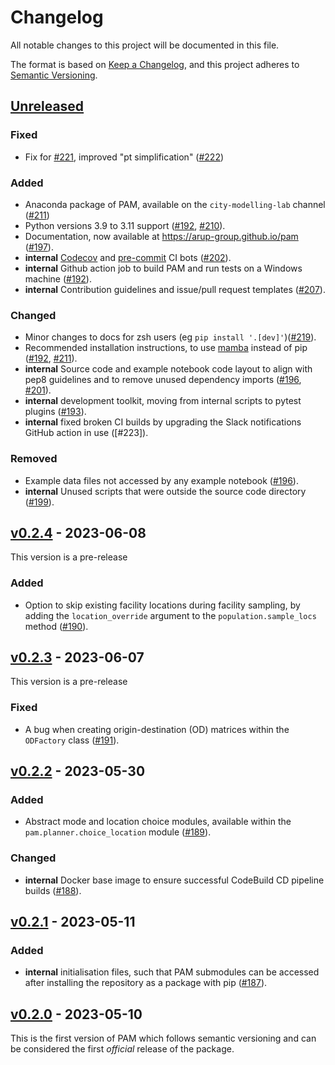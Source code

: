 <!---
Changelog headings can be any of:

Added: for new features.
Changed: for changes in existing functionality.
Deprecated: for soon-to-be removed features.
Removed: for now removed features.
Fixed: for any bug fixes.
Security: in case of vulnerabilities.
-->

# Changelog

All notable changes to this project will be documented in this file.

The format is based on [Keep a Changelog](https://keepachangelog.com/en/1.1.0/),
and this project adheres to [Semantic Versioning](https://semver.org/spec/v2.0.0.html).

## [Unreleased]

### Fixed
- Fix for [#221](https://github.com/arup-group/pam/issues/221), improved "pt simplification" ([#222])

### Added
- Anaconda package of PAM, available on the `city-modelling-lab` channel ([#211])
- Python versions 3.9 to 3.11 support ([#192], [#210]).
- Documentation, now available at https://arup-group.github.io/pam ([#197]).
- **internal** [Codecov](https://codecov.io) and [pre-commit](https://pre-commit.ci/) CI bots ([#202]).
- **internal** Github action job to build PAM and run tests on a Windows machine ([#192]).
- **internal** Contribution guidelines and issue/pull request templates ([#207]).

### Changed
- Minor changes to docs for zsh users (eg `pip install '.[dev]'`)([#219]).
- Recommended installation instructions, to use [mamba](https://mamba.readthedocs.io/en/latest/index.html) instead of pip ([#192], [#211]).
- **internal** Source code and example notebook code layout to align with pep8 guidelines and to remove unused dependency imports ([#196], [#201]).
- **internal** development toolkit, moving from internal scripts to pytest plugins ([#193]).
- **internal** fixed broken CI builds by upgrading the Slack notifications GitHub action in use ([#223]).

### Removed
- Example data files not accessed by any example notebook ([#196]).
- **internal** Unused scripts that were outside the source code directory ([#199]).

## [v0.2.4] - 2023-06-08
This version is a pre-release

### Added
- Option to skip existing facility locations during facility sampling, by adding the `location_override` argument to the `population.sample_locs` method ([#190]).

## [v0.2.3] - 2023-06-07
This version is a pre-release

### Fixed
- A bug when creating origin-destination (OD) matrices within the `ODFactory` class ([#191]).

## [v0.2.2] - 2023-05-30

### Added
- Abstract mode and location choice modules, available within the `pam.planner.choice_location` module ([#189]).

### Changed
- **internal** Docker base image to ensure successful CodeBuild CD pipeline builds ([#188]).

## [v0.2.1] - 2023-05-11

### Added
- **internal** initialisation files, such that PAM submodules can be accessed after installing the repository as a package with pip ([#187]).

## [v0.2.0] - 2023-05-10

This is the first version of PAM which follows semantic versioning and can be considered the first _official_ release of the package. 


[unreleased]: https://github.com/arup-group/pam/compare/v0.2.4...main
[v0.2.4]: https://github.com/arup-group/pam/compare/v0.2.3...v0.2.4
[v0.2.3]: https://github.com/arup-group/pam/compare/v0.2.2...v0.2.3
[v0.2.2]: https://github.com/arup-group/pam/compare/v0.2.1...v0.2.2
[v0.2.1]: https://github.com/arup-group/pam/compare/v0.2.0...v0.2.1
[v0.2.0]: https://github.com/arup-group/pam/compare/initial_version...v0.2.0

[#222]: https://github.com/arup-group/pam/pull/222
[#219]: https://github.com/arup-group/pam/pull/219
[#211]: https://github.com/arup-group/pam/pull/211
[#210]: https://github.com/arup-group/pam/pull/210
[#207]: https://github.com/arup-group/pam/pull/207
[#202]: https://github.com/arup-group/pam/pull/202
[#201]: https://github.com/arup-group/pam/pull/201
[#199]: https://github.com/arup-group/pam/pull/199
[#197]: https://github.com/arup-group/pam/pull/197
[#196]: https://github.com/arup-group/pam/pull/196
[#193]: https://github.com/arup-group/pam/pull/193
[#192]: https://github.com/arup-group/pam/pull/192
[#191]: https://github.com/arup-group/pam/pull/191
[#190]: https://github.com/arup-group/pam/pull/190
[#189]: https://github.com/arup-group/pam/pull/189
[#188]: https://github.com/arup-group/pam/pull/188
[#187]: https://github.com/arup-group/pam/pull/187